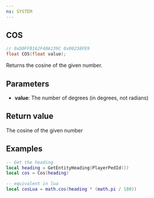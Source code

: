 ```yaml
---
ns: SYSTEM
---
```

## COS

```c
// 0xD0FFB162F40A139C 0x00238FE9
float COS(float value);
```

Returns the cosine of the given number.

## Parameters
* **value**: The number of degrees (in degrees, not radians)

## Return value
The cosine of the given number

## Examples
```lua
-- Get the heading
local heading = GetEntityHeading(PlayerPedId())
local cos = Cos(heading)

-- equivalent in lua
local cosLua = math.cos(heading * (math.pi / 180))
```
